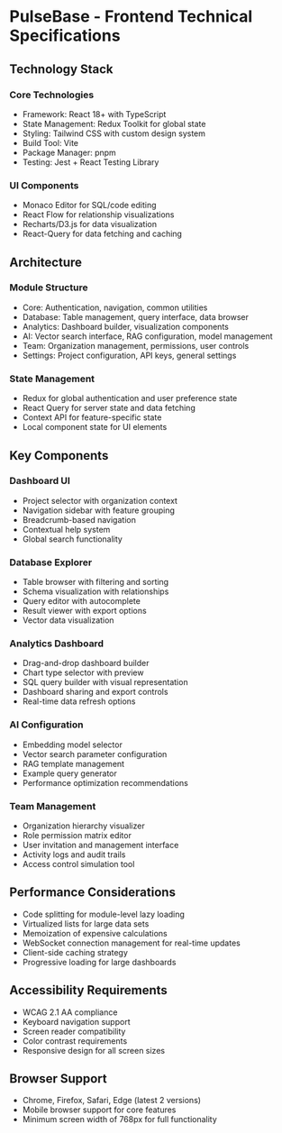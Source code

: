 # PulseBase - Frontend Technical Specifications

## Technology Stack

### Core Technologies
- Framework: React 18+ with TypeScript
- State Management: Redux Toolkit for global state
- Styling: Tailwind CSS with custom design system
- Build Tool: Vite
- Package Manager: pnpm
- Testing: Jest + React Testing Library

### UI Components
- Monaco Editor for SQL/code editing
- React Flow for relationship visualizations
- Recharts/D3.js for data visualization
- React-Query for data fetching and caching

## Architecture

### Module Structure
- Core: Authentication, navigation, common utilities
- Database: Table management, query interface, data browser
- Analytics: Dashboard builder, visualization components
- AI: Vector search interface, RAG configuration, model management
- Team: Organization management, permissions, user controls
- Settings: Project configuration, API keys, general settings

### State Management
- Redux for global authentication and user preference state
- React Query for server state and data fetching
- Context API for feature-specific state
- Local component state for UI elements

## Key Components

### Dashboard UI
- Project selector with organization context
- Navigation sidebar with feature grouping
- Breadcrumb-based navigation
- Contextual help system
- Global search functionality

### Database Explorer
- Table browser with filtering and sorting
- Schema visualization with relationships
- Query editor with autocomplete
- Result viewer with export options
- Vector data visualization

### Analytics Dashboard
- Drag-and-drop dashboard builder
- Chart type selector with preview
- SQL query builder with visual representation
- Dashboard sharing and export controls
- Real-time data refresh options

### AI Configuration
- Embedding model selector
- Vector search parameter configuration
- RAG template management
- Example query generator
- Performance optimization recommendations

### Team Management
- Organization hierarchy visualizer
- Role permission matrix editor
- User invitation and management interface
- Activity logs and audit trails
- Access control simulation tool

## Performance Considerations
- Code splitting for module-level lazy loading
- Virtualized lists for large data sets
- Memoization of expensive calculations
- WebSocket connection management for real-time updates
- Client-side caching strategy
- Progressive loading for large dashboards

## Accessibility Requirements
- WCAG 2.1 AA compliance
- Keyboard navigation support
- Screen reader compatibility
- Color contrast requirements
- Responsive design for all screen sizes

## Browser Support
- Chrome, Firefox, Safari, Edge (latest 2 versions)
- Mobile browser support for core features
- Minimum screen width of 768px for full functionality
